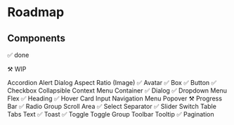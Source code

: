 # Roadmap

## Components

✅ done

⚒️ WIP

Accordion
Alert Dialog
Aspect Ratio (Image) ✅
Avatar ✅
Box ✅
Button ✅
Checkbox
Collapsible
Context Menu
Container ✅
Dialog ✅
Dropdown Menu
Flex ✅
Heading ✅
Hover Card
Input
Navigation Menu
Popover ⚒️
Progress Bar ✅
Radio Group
Scroll Area ✅
Select
Separator ✅
Slider
Switch
Table
Tabs
Text ✅
Toast ✅
Toggle
Toggle Group
Toolbar
Tooltip ✅
Pagination
